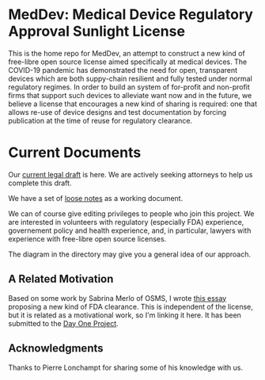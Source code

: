 # MedDev: Medical Device Regulatory Approval Sunlight License

This is the home repo for MedDev, an attempt to construct a new kind of free-libre open source license aimed specifically at medical devices.
The COVID-19 pandemic has demonstrated the need for open, transparent devices which are both suppy-chain resilient and fully tested under
normal regulatory regimes. In order to build an system of for-profit and non-profit firms that support such devices to alleviate want 
now and in the future, we believe a license that encourages a new kind of sharing is required: one that allows re-use of device designs
and test documentation by forcing publication at the time of reuse for regulatory clearance.

# Current Documents

Our [current legal draft](https://docs.google.com/document/d/1PKiICLM_oCu_4w9RXFBXlSuWMaFJyENu6cKxtvP-3EY/edit?usp=sharing) is here. We are actively seeking attorneys to help us complete this draft.

We have a set of [loose notes](https://docs.google.com/document/d/1PVDh55CssjKDlNG06Blz3yN5ZMRx6sKONC2ysyCE6x0/edit?usp=sharing) as a working document.

We can of course give editing privileges to people who join this project. We are interested in volunteers with regulatory (especially FDA) experience, governement policy and health experience, and, in particular, lawyers with experience with free-libre open source licenses.

The diagram in the directory may give you a general idea of our approach.

## A Related Motivation

Based on some work by Sabrina Merlo of OSMS, I wrote [this essay](https://www.pubinv.org/2021/03/03/a-new-kind-of-fda-clearance-design-clearance/) proposing a new kind of FDA clearance.  This is independent of the license, but it is related as a motivational work, so I'm linking it here. It has been submitted to the [Day One Project](https://www.dayoneproject.org/).

## Acknowledgments

Thanks to Pierre Lonchampt for sharing some of his knowledge with us.

